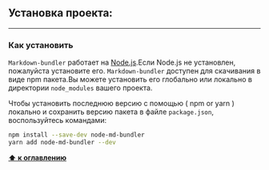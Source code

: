 <a id="установка"></a>

## Установка проекта:

---

<a name="установка_комманды"></a>

### Как установить

`Markdown-bundler` работает на [Node.js](https://nodejs.org/ru/).Если Node.js не установлен, пожалуйста установите его.
`Markdown-bundler` доступен для скачивания в виде npm пакета.Вы можете установить его глобально или локально в директории `node_modules` вашего проекта.

Чтобы установить последнюю версию с помощью ( npm or yarn ) локально и сохранить версию пакета в файле `package.json`, воспользуйтесь командами:

```bash
npm install --save-dev node-md-bundler
yarn add node-md-bundler --dev
```

**[⬆ к оглавлению](#Оглавление)**


